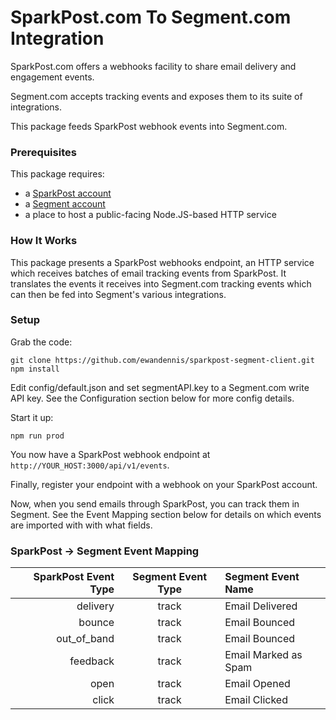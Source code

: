 # SparkPost.com To Segment.com Integration

SparkPost.com offers a webhooks facility to share email delivery and engagement events.

Segment.com accepts tracking events and exposes them to its suite of integrations.

This package feeds SparkPost webhook events into Segment.com.

### Prerequisites

This package requires:

* a [SparkPost account](https://app.sparkpost.com/sign-up)
* a [Segment account](https://segment.com/signup)
* a place to host a public-facing Node.JS-based HTTP service

### How It Works

This package presents a SparkPost webhooks endpoint, an HTTP service which receives batches of email tracking events from SparkPost.  It translates the events it receives into Segment.com tracking events which can then be fed into Segment's various integrations.

### Setup

Grab the code:

```
git clone https://github.com/ewandennis/sparkpost-segment-client.git
npm install
```

Edit config/default.json and set segmentAPI.key to a Segment.com write API key.  See the Configuration section below for more config details.

Start it up:

```
npm run prod
```

You now have a SparkPost webhook endpoint at ```http://YOUR_HOST:3000/api/v1/events```.

Finally, register your endpoint with a webhook on your SparkPost account.

Now, when you send emails through SparkPost, you can track them in Segment.  See the Event Mapping section below for details on which events are imported with with what fields.

### SparkPost -> Segment Event Mapping

SparkPost Event Type | Segment Event Type | Segment Event Name
--------------------:|:------------------:|:------------------
delivery             | track              | Email Delivered
bounce               | track              | Email Bounced
out_of_band          | track              | Email Bounced
feedback             | track              | Email Marked as Spam
open                 | track              | Email Opened
click                | track              | Email Clicked
